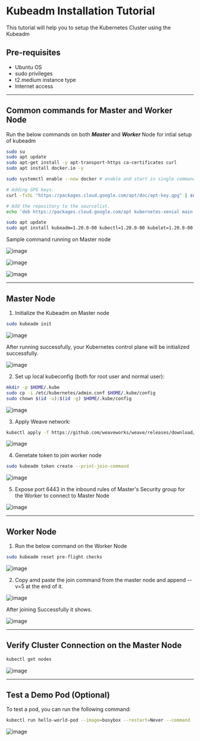 # Kubeadm Installation Tutorial

This tutorial will help you to setup the Kubernetes Cluster using the Kubeadm

## Pre-requisites

- Ubuntu OS
- sudo privileges
- t2.medium instance type
- Internet access

---

## Common commands for Master and Worker Node

Run the below commands on both ***Master*** and ***Worker*** Node for intial setup of kubeadm

```bash
sudo su
sudo apt update
sudo apt-get install -y apt-transport-https ca-certificates curl
sudo apt install docker.io -y

sudo systemctl enable --now docker # enable and start in single command.

# Adding GPG keys.
curl -fsSL "https://packages.cloud.google.com/apt/doc/apt-key.gpg" | sudo gpg --dearmor -o /etc/apt/trusted.gpg.d/kubernetes-archive-keyring.gpg

# Add the repository to the sourcelist.
echo 'deb https://packages.cloud.google.com/apt kubernetes-xenial main' | sudo tee /etc/apt/sources.list.d/kubernetes.list

sudo apt update 
sudo apt install kubeadm=1.20.0-00 kubectl=1.20.0-00 kubelet=1.20.0-00 -y
```
Sample command running on Master node

![image](https://github.com/keshavlearndevops/kube-saga/assets/134159375/71138486-7106-4d2a-8917-b364d3e4feac)

![image](https://github.com/keshavlearndevops/kube-saga/assets/134159375/b142753d-c54f-43be-bd65-17ab2b98038e)

![image](https://github.com/keshavlearndevops/kube-saga/assets/134159375/e3e20ee1-bd86-4158-9848-113023230883)

---

## Master Node

1. Initialize the Kubeadm on Master node
```bash
sudo kubeadm init
```
![image](https://github.com/keshavlearndevops/kube-saga/assets/134159375/088086c4-ea0f-461e-8bbd-c141c04402b1)

After running successfully, your Kubernetes control plane will be initialized successfully.

![image](https://github.com/keshavlearndevops/kube-saga/assets/134159375/989f3cab-c9fa-4d79-a12a-aa6b9f37effe)

2. Set up local kubeconfig (both for root user and normal user):

```bash
mkdir -p $HOME/.kube
sudo cp -i /etc/kubernetes/admin.conf $HOME/.kube/config
sudo chown $(id -u):$(id -g) $HOME/.kube/config
```
![image](https://github.com/keshavlearndevops/kube-saga/assets/134159375/b65b9918-1aac-4f61-b1a1-2840e66cbba6)

3. Apply Weave network:

```bash
kubectl apply -f https://github.com/weaveworks/weave/releases/download/v2.8.1/weave-daemonset-k8s.yaml
```
![image](https://github.com/keshavlearndevops/kube-saga/assets/134159375/db25b10b-094f-4abe-9b69-4e8d7d3eb4b8)

4. Genetate token to join worker node

```bash
sudo kubeadm token create --print-join-command
```
![image](https://github.com/keshavlearndevops/kube-saga/assets/134159375/3cb57003-0372-45a6-bca0-49a6ac3e9f96)

5. Expose port 6443 in the inbound rules of Master's Security group for the Worker to connect to Master Node

![image](https://github.com/keshavlearndevops/kube-saga/assets/134159375/7600a48d-2bdd-4d1b-b326-31c3182ed7ca)

---

## Worker Node

1. Run the below command on the Worker Node
```bash
sudo kubeadm reset pre-flight checks
```
![image](https://github.com/keshavlearndevops/kube-saga/assets/134159375/2519390c-4d72-4503-8273-417e71216572)

2. Copy amd paste the join command from the master node and append --v=5 at the end of it.

![image](https://github.com/keshavlearndevops/kube-saga/assets/134159375/389a8f48-36df-4456-9a65-79cc010a7a97)

After joining Successfully it shows.

![image](https://github.com/keshavlearndevops/kube-saga/assets/134159375/7d2c894f-572d-4fd4-ac2d-a87729de572f)

---

## Verify Cluster Connection on the Master Node

```bash
kubectl get nodes
```
![image](https://github.com/keshavlearndevops/kube-saga/assets/134159375/e02aefc6-779c-4955-88cf-5cacc5c431a7)

---

## Test a Demo Pod (Optional)

To test a pod, you can run the following command:

```bash
kubectl run hello-world-pod --image=busybox --restart=Never --command -- sh -c "echo 'Hello, World' && sleep 3600"
```
![image](https://github.com/keshavlearndevops/kube-saga/assets/134159375/c63b9df6-75f3-4282-aba8-576d8a84fe6c)










